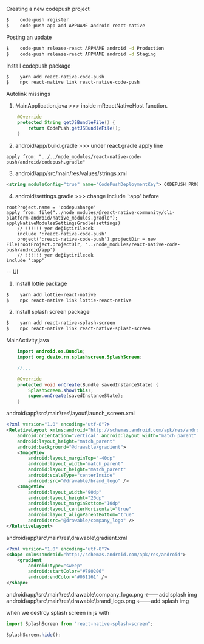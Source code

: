 Creating a new codepush project

```bash
$    code-push register
$    code-push app add APPNAME android react-native
```

Posting an update

```bash
$    code-push release-react APPNAME android -d Production
$    code-push release-react APPNAME android -d Staging
```

Install codepush package

```bash
$    yarn add react-native-code-push
$    npx react-native link react-native-code-push
```

Autolink missings

1. MainApplication.java >>> inside mReactNativeHost function.

```java
    @Override
    protected String getJSBundleFile() {
        return CodePush.getJSBundleFile();
    }
```

2. android/app/build.gradle >>> under react.gradle apply line

```
apply from: "../../node_modules/react-native-code-push/android/codepush.gradle"
```

3. android/app/src/main/res/values/strings.xml

```xml
<string moduleConfig="true" name="CodePushDeploymentKey"> CODEPUSH_PRODUCT_KEY || CODEPUSH_STAGING_KEY </string>
```

4. android/settings.gradle >>> change include ':app' before

```
rootProject.name = 'codepusharge'
apply from: file("../node_modules/@react-native-community/cli-platform-android/native_modules.gradle"); applyNativeModulesSettingsGradle(settings)
    // !!!!!! yer değiştirilecek
    include ':react-native-code-push'
    project(':react-native-code-push').projectDir = new File(rootProject.projectDir, '../node_modules/react-native-code-push/android/app')
    // !!!!!! yer değiştirilecek
include ':app'
```

-- UI

1. Install lottie package

```bash
$    yarn add lottie-react-native
$    npx react-native link lottie-react-native
```

2. Install splash screen package

```bash
$    yarn add react-native-splash-screen
$    npx react-native link react-native-splash-screen
```

MainActivity.java

```java
    import android.os.Bundle;
    import org.devio.rn.splashscreen.SplashScreen;

    //...

    @Override
    protected void onCreate(Bundle savedInstanceState) {
        SplashScreen.show(this);
        super.onCreate(savedInstanceState);
    }

```

android\app\src\main\res\layout\launch_screen.xml

```xml
<?xml version="1.0" encoding="utf-8"?>
<RelativeLayout xmlns:android="http://schemas.android.com/apk/res/android"
    android:orientation="vertical" android:layout_width="match_parent"
    android:layout_height="match_parent"
    android:background="@drawable/gradient">
    <ImageView
        android:layout_marginTop="-40dp"
        android:layout_width="match_parent"
        android:layout_height="match_parent"
        android:scaleType="centerInside"
        android:src="@drawable/brand_logo" />
    <ImageView
        android:layout_width="90dp"
        android:layout_height="20dp"
        android:layout_marginBottom="10dp"
        android:layout_centerHorizontal="true"
        android:layout_alignParentBottom="true"
        android:src="@drawable/company_logo" />
</RelativeLayout>
```

android\app\src\main\res\drawable\gradient.xml

```xml
<?xml version="1.0" encoding="utf-8"?>
<shape xmlns:android="http://schemas.android.com/apk/res/android">
    <gradient
        android:type="sweep"
        android:startColor="#780206"
        android:endColor="#061161" />
</shape>
```

android\app\src\main\res\drawable\company_logo.png <---add splash img
android\app\src\main\res\drawable\brand_logo.png <---add splash img

when we destroy splash screen in js with

```js
import SplashScreen from "react-native-splash-screen";

SplashScreen.hide();
```
